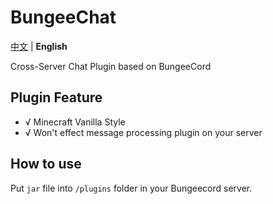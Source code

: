 # BungeeChat

[中文](https://github.com/HJFunnyMinecraft/BungeeChat/blob/main/README.md) | **English**

Cross-Server Chat Plugin based on BungeeCord

## Plugin Feature

- √ Minecraft Vanilla Style
- √ Won't effect message processing plugin on your server

## How to use

Put `jar` file into `/plugins` folder in your Bungeecord server.
